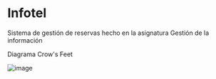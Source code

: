 # Infotel
Sistema de gestión de reservas hecho en la asignatura Gestión de la información

Diagrama Crow's Feet

![image](https://user-images.githubusercontent.com/58994866/156609309-8cfb3545-0b4c-4dc8-b3d1-76746214c979.png)
